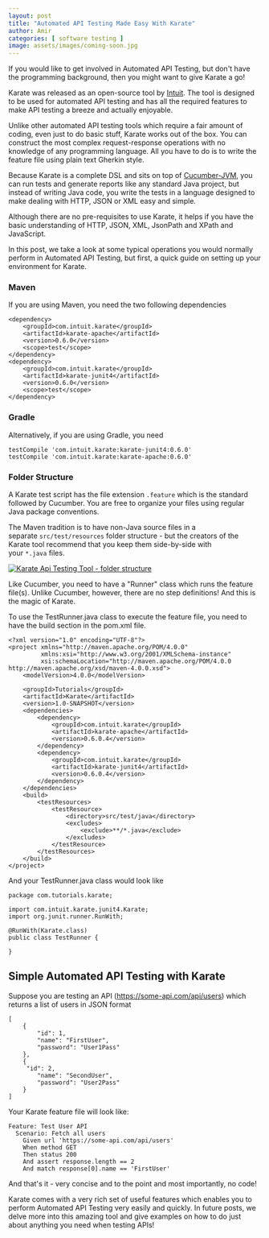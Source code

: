 ```yaml
---
layout: post
title: "Automated API Testing Made Easy With Karate"
author: Amir
categories: [ software testing ]
image: assets/images/coming-soon.jpg
---
```


If you would like to get involved in Automated API Testing, but don't have the programming background, then you might want to give Karate a go!

Karate was released as an open-source tool by [Intuit](https://github.com/intuit/karate). The tool is designed to be used for automated API testing and has all the required features to make API testing a breeze and actually enjoyable.

Unlike other automated API testing tools which require a fair amount of coding, even just to do basic stuff, Karate works out of the box. You can construct the most complex request-response operations with no knowledge of any programming language. All you have to do is to write the feature file using plain text Gherkin style.

Because Karate is a complete DSL and sits on top of [Cucumber-JVM](https://github.com/cucumber/cucumber-jvm), you can run tests and generate reports like any standard Java project, but instead of writing Java code, you write the tests in a language designed to make dealing with HTTP, JSON or XML easy and simple.

Although there are no pre-requisites to use Karate, it helps if you have the basic understanding of HTTP, JSON, XML, JsonPath and XPath and JavaScript.

In this post, we take a look at some typical operations you would normally perform in Automated API Testing, but first, a quick guide on setting up your environment for Karate.

### Maven

If you are using Maven, you need the two following dependencies

    <dependency>
        <groupId>com.intuit.karate</groupId>
        <artifactId>karate-apache</artifactId>
        <version>0.6.0</version>
        <scope>test</scope>
    </dependency>
    <dependency>
        <groupId>com.intuit.karate</groupId>
        <artifactId>karate-junit4</artifactId>
        <version>0.6.0</version>
        <scope>test</scope>
    </dependency>

### Gradle

Alternatively, if you are using Gradle, you need

    testCompile 'com.intuit.karate:karate-junit4:0.6.0'
    testCompile 'com.intuit.karate:karate-apache:0.6.0'

### Folder Structure

A Karate test script has the file extension `.feature` which is the standard followed by Cucumber. You are free to organize your files using regular Java package conventions.

The Maven tradition is to have non-Java source files in a separate `src/test/resources` folder structure - but the creators of the Karate tool recommend that you keep them side-by-side with your `*.java` files.

[![Karate Api Testing Tool - folder structure](https://www.testingexcellence.com/wp-content/uploads/2017/10/Screen-Shot-2017-10-02-at-23.34.11-290x300.png)](https://www.testingexcellence.com/wp-content/uploads/2017/10/Screen-Shot-2017-10-02-at-23.34.11.png)

Like Cucumber, you need to have a "Runner" class which runs the feature file(s). Unlike Cucumber, however, there are no step definitions! And this is the magic of Karate.

To use the TestRunner.java class to execute the feature file, you need to have the build section in the pom.xml file.

    <?xml version="1.0" encoding="UTF-8"?>
    <project xmlns="http://maven.apache.org/POM/4.0.0"
             xmlns:xsi="http://www.w3.org/2001/XMLSchema-instance"
             xsi:schemaLocation="http://maven.apache.org/POM/4.0.0 http://maven.apache.org/xsd/maven-4.0.0.xsd">
        <modelVersion>4.0.0</modelVersion>

        <groupId>Tutorials</groupId>
        <artifactId>Karate</artifactId>
        <version>1.0-SNAPSHOT</version>
        <dependencies>
            <dependency>
                <groupId>com.intuit.karate</groupId>
                <artifactId>karate-apache</artifactId>
                <version>0.6.0.4</version>
            </dependency>
            <dependency>
                <groupId>com.intuit.karate</groupId>
                <artifactId>karate-junit4</artifactId>
                <version>0.6.0.4</version>
            </dependency>
        </dependencies>
        <build>
            <testResources>
                <testResource>
                    <directory>src/test/java</directory>
                    <excludes>
                        <exclude>**/*.java</exclude>
                    </excludes>
                </testResource>
            </testResources>
        </build>
    </project>

And your TestRunner.java class would look like

    package com.tutorials.karate;

    import com.intuit.karate.junit4.Karate;
    import org.junit.runner.RunWith;

    @RunWith(Karate.class)
    public class TestRunner {

    }

## Simple Automated API Testing with Karate

Suppose you are testing an API (https://some-api.com/api/users) which returns a list of users in JSON format

    [
        {
        	"id": 1,
        	"name": "FirstUser",
        	"password": "User1Pass"
        },
        {
         "id": 2,
        	"name": "SecondUser",
        	"password": "User2Pass"
        }
    ]

Your Karate feature file will look like:

    Feature: Test User API
      Scenario: Fetch all users
        Given url 'https://some-api.com/api/users'
        When method GET
        Then status 200
        And assert response.length == 2
        And match response[0].name == 'FirstUser'

And that's it - very concise and to the point and most importantly, no code!

Karate comes with a very rich set of useful features which enables you to perform Automated API Testing very easily and quickly. In future posts, we delve more into this amazing tool and give examples on how to do just about anything you need when testing APIs!